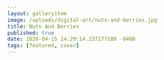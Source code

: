 ```yaml
---
layout: galleryitem
image: /uploads/digital-art/nuts-and-berries.jpg
title: Nuts And Berries 
published: true
date: 2020-04-15 14:29:14.237177100 -0400
tags: [featured, cover]
---
```


